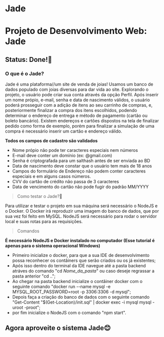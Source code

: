 # Jade
<h1>Projeto de Desenvolvimento Web: Jade</h1>
 
<h2>Status: Done!🙌</h2>
 
<h3>O que é o Jade?</h3>

Jade é uma plataforma//um site de venda de joias!
Usamos um banco de dados populado com joias diversas para
dar vida ao site.
Explorando o projeto, o usuário pode criar sua conta através da opção Perfil. 
Após inserir um nome própio, e-mail, senha e data de nascimento válidos, o usuário poderá prosseguir com a adição de itens ao seu carrinho de compras, e, posteriormente finalizar a compra dos itens escolhidos, podendo determinar o endereço de entrega e método de pagamento (cartão ou boleto bancário). Existem endereços e cartões dispostos na tela de finalizar pedido como forma de exemplo, porém para finalizar a simulação de uma compra é necessário inserir um cartão e endereço válido.

**Todos os campos de cadastro são validados**
- Nome própio não pode ter caracteres especiais nem números
- E-mail deve conter um domínio (ex: @gmail.com)
- Senha é criptografada para um salthash antes de ser enviada ao BD
- Data de nascimento deve constar que o usuário tem mais de 18 anos
- Campos do formulário de Endereço não podem conter caracteres especiais e em alguns casos números.
- CVV do cartão de crédito não passa de 3 caracteres
- Data de vencimento do cartão não pode fugir do padrão MM/YYYY

>Como testar o Jade?🤔

Para utilizar e testar o projeto em sua máquina será necessário o NodeJS e o Docker.
O Docker irá reproduzir uma imagem do banco de dados, que por sua vez foi feito em MySQL.
NodeJS será necessário para rodar o servidor local e suas rotas para as requisições.

>Comandos

**É necessário NodeJS e Docker instalado no computador (Esse tutorial é apenas para o sistema operacional Windows)**

- Primeiro inicialize o docker, para que a sua IDE de desenvolvimento possa reconhecer os contâiners que serão criados ou os já existentes;
- Após isso dentro do terminal da IDE navegue até a pasta backend atráves do comando "cd _Nome_da_pasta_" ou caso deseje regrassar a pasta anterior "cd ..";
- Ao chegar na pasta backend inicialize o contâiner docker com o seguinte comando "docker run --name mysql -e MYSQL_ROOT_PASSWORD=root -p 3306:3306 -d mysql";
- Depois faça a criação do banco de dados com o seguinte comando "Get-Content "$(Get-Location)/init.sql" | docker exec -i mysql mysql -uroot -proot";
- por fim inicialize o NodeJS com o comando "npm start".

<h2>Agora aproveite o sistema Jade😊</h2>
